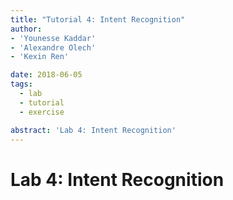```yaml
---
title: "Tutorial 4: Intent Recognition"
author:
- 'Younesse Kaddar'
- 'Alexandre Olech'
- 'Kexin Ren'

date: 2018-06-05
tags:
  - lab
  - tutorial
  - exercise

abstract: 'Lab 4: Intent Recognition'
---
```


# Lab 4: Intent Recognition
